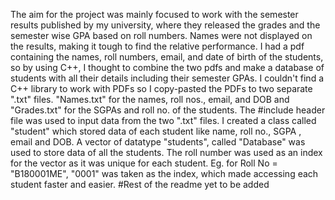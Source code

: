The aim for the project was mainly focused to work with the semester results published by my university, where they released the grades and the semester wise GPA based on roll numbers. Names were not displayed on the results, making it tough to find the relative performance. I had a pdf containing the names, roll numbers, email, and date of birth of the students, so by using C++, I thought to combine the two pdfs and make a database of students with all their details including their semester GPAs. I couldn't find a C++ library to work with PDFs so I copy-pasted the PDFs to two separate ".txt" files. "Names.txt" for the names, roll nos., email, and DOB and "Grades.txt" for the SGPAs and roll no. of the students.
The #include<fstream> header file was used to input data from the two ".txt" files. I created a class called "student" which stored data of each student like name, roll no., SGPA , email and DOB. A vector of datatype "students", called "Database" was used to store data of all the students. The roll number was used as an index for the vector as it was unique for each student. Eg. for Roll No = "B180001ME", "0001" was taken as the index, which made accessing each student faster and easier.
 #Rest of the readme yet to be added
